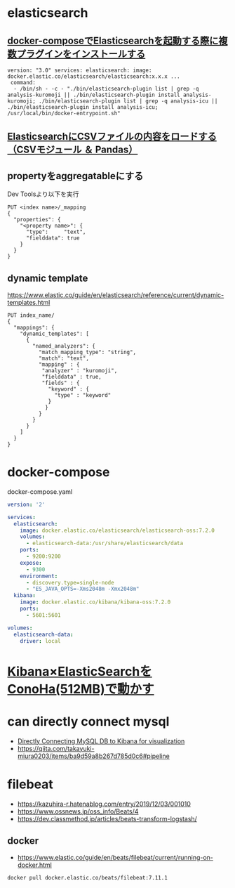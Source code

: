 # elasticsearch
## [docker-composeでElasticsearchを起動する際に複数プラグインをインストールする](https://qiita.com/acuuuuura/items/5f477f05099054b6fe59)

```
version: "3.0" services: elasticsearch: image: 
docker.elastic.co/elasticsearch/elasticsearch:x.x.x ...
 command:
  - /bin/sh - -c - "./bin/elasticsearch-plugin list | grep -q analysis-kuromoji || ./bin/elasticsearch-plugin install analysis-kuromoji; ./bin/elasticsearch-plugin list | grep -q analysis-icu || ./bin/elasticsearch-plugin install analysis-icu; /usr/local/bin/docker-entrypoint.sh"
```

## [ElasticsearchにCSVファイルの内容をロードする（CSVモジュール ＆ Pandas）](https://kazuhira-r.hatenablog.com/entry/2020/01/01/012853)

## propertyをaggregatableにする
Dev Toolsより以下を実行
```
PUT <index name>/_mapping
{
  "properties": {
    "<property name>": { 
      "type":     "text",
      "fielddata": true
    }
  }
}
```
## dynamic template
https://www.elastic.co/guide/en/elasticsearch/reference/current/dynamic-templates.html

```
PUT index_name/
{
  "mappings": {
    "dynamic_templates": [
      {
        "named_analyzers": {
          "match_mapping_type": "string",
          "match": "text",
          "mapping" : {
           "analyzer" : "kuromoji",
           "fielddata" : true,
           "fields" : {
             "keyword" : {
               "type" : "keyword"
             }
            }
          }
        }
      }
    ]
  }
}
```

# docker-compose
docker-compose.yaml 
```yaml
version: '2'

services:
  elasticsearch:
    image: docker.elastic.co/elasticsearch/elasticsearch-oss:7.2.0
    volumes:
      - elasticsearch-data:/usr/share/elasticsearch/data
    ports:
      - 9200:9200
    expose:
      - 9300
    environment:
      - discovery.type=single-node
      - "ES_JAVA_OPTS=-Xms2048m -Xmx2048m"
  kibana:
    image: docker.elastic.co/kibana/kibana-oss:7.2.0
    ports:
      - 5601:5601

volumes:
  elasticsearch-data:
    driver: local
```

# [Kibana×ElasticSearchをConoHa(512MB)で動かす](https://country-dev.hatenablog.com/entry/2017/09/25/000759)

# can directly connect mysql
- [Directly Connecting MySQL DB to Kibana for visualization](https://discuss.elastic.co/t/directly-connecting-mysql-db-to-kibana-for-visualization/239982)
- https://qiita.com/takayuki-miura0203/items/ba9d59a8b267d785d0c6#pipeline

# filebeat
- https://kazuhira-r.hatenablog.com/entry/2019/12/03/001010
- https://www.ossnews.jp/oss_info/Beats/4
- https://dev.classmethod.jp/articles/beats-transform-logstash/

## docker
- https://www.elastic.co/guide/en/beats/filebeat/current/running-on-docker.html
```
docker pull docker.elastic.co/beats/filebeat:7.11.1
```

<!--stackedit_data:
eyJoaXN0b3J5IjpbMTU1MzUzODQ2LC00NTY4MjExNjQsODMzOD
gxOTU4LC0zOTA3OTgxNjcsMjEyMzMzMjEyLDMyMjI5NjAwLC04
MDAxNDMwNjgsLTE1NDQzMjQxNThdfQ==
-->